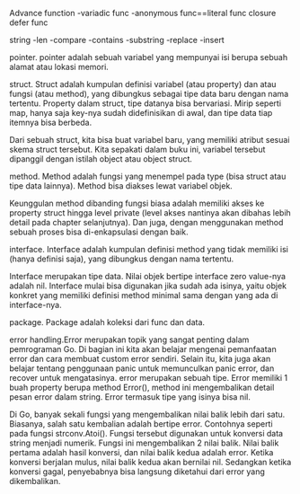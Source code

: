 Advance function
-variadic func
-anonymous func==literal func
closure
defer func

string
-len
-compare
-contains
-substring
-replace
-insert

pointer. pointer adalah sebuah variabel yang mempunyai isi berupa sebuah alamat atau lokasi memori.

struct. Struct adalah kumpulan definisi variabel (atau property) dan atau fungsi (atau method), yang dibungkus sebagai tipe data baru dengan nama tertentu. Property dalam struct, tipe datanya bisa bervariasi. Mirip seperti map, hanya saja key-nya sudah didefinisikan di awal, dan tipe data tiap itemnya bisa berbeda.

Dari sebuah struct, kita bisa buat variabel baru, yang memiliki atribut sesuai skema struct tersebut. Kita sepakati dalam buku ini, variabel tersebut dipanggil dengan istilah object atau object struct.

method. Method adalah fungsi yang menempel pada type (bisa struct atau tipe data lainnya). Method bisa diakses lewat variabel objek.

Keunggulan method dibanding fungsi biasa adalah memiliki akses ke property struct hingga level private (level akses nantinya akan dibahas lebih detail pada chapter selanjutnya). Dan juga, dengan menggunakan method sebuah proses bisa di-enkapsulasi dengan baik.

interface. Interface adalah kumpulan definisi method yang tidak memiliki isi (hanya definisi saja), yang dibungkus dengan nama tertentu.

Interface merupakan tipe data. Nilai objek bertipe interface zero value-nya adalah nil. Interface mulai bisa digunakan jika sudah ada isinya, yaitu objek konkret yang memiliki definisi method minimal sama dengan yang ada di interface-nya.

package. Package adalah koleksi dari func dan data.

error handling.Error merupakan topik yang sangat penting dalam pemrograman Go. Di bagian ini kita akan belajar mengenai pemanfaatan error dan cara membuat custom error sendiri. Selain itu, kita juga akan belajar tentang penggunaan panic untuk memunculkan panic error, dan recover untuk mengatasinya.
error merupakan sebuah tipe. Error memiliki 1 buah property berupa method Error(), method ini mengembalikan detail pesan error dalam string. Error termasuk tipe yang isinya bisa nil.

Di Go, banyak sekali fungsi yang mengembalikan nilai balik lebih dari satu. Biasanya, salah satu kembalian adalah bertipe error. Contohnya seperti pada fungsi strconv.Atoi(). Fungsi tersebut digunakan untuk konversi data string menjadi numerik. Fungsi ini mengembalikan 2 nilai balik. Nilai balik pertama adalah hasil konversi, dan nilai balik kedua adalah error. Ketika konversi berjalan mulus, nilai balik kedua akan bernilai nil. Sedangkan ketika konversi gagal, penyebabnya bisa langsung diketahui dari error yang dikembalikan.
